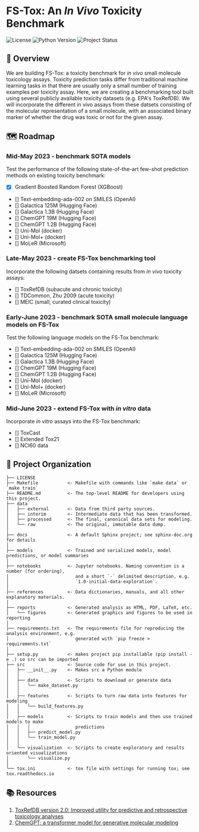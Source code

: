 # FS-Tox: An *In Vivo* Toxicity Benchmark
![License](https://img.shields.io/github/license/sethhowes/fs-tox)
![Python Version](https://img.shields.io/badge/python-3.11-blue)
![Project Status](https://img.shields.io/badge/status-alpha-red)

## 🔎 Overview
We are building FS-Tox: a toxicity benchmark for *in vivo* small molecule toxicology assays. Toxicity prediction tasks differ from traditional machine learning tasks in that there are usually only a small number of training examples per toxicity assay. Here, we are creating a benchmarking tool built using several publicly available toxicity datasets (e.g. EPA's ToxRefDB). We will incorporate the different in vivo assays from these datsets consisting of the molecular representation of a small molecule, with an associated binary marker of whether the drug was toxic or not for the given assay.

## 🗺️ Roadmap
### Mid-May 2023 - benchmark SOTA models
Test the performance of the following state-of-the-art few-shot prediction methods on existing toxicity benchmark: 
- [x] Gradient Boosted Random Forest (XGBoost)
- [] Text-embedding-ada-002 on SMILES (OpenAI)
- [] Galactica 125M (Hugging Face)
- [] Galactica 1.3B (Hugging Face)
- [] ChemGPT 19M (Hugging Face)
- [] ChemGPT 1.2B (Hugging Face)
- [] Uni-Mol (docker)
- [] Uni-Mol+ (docker)
- [] MoLeR (Microsoft)

### Late-May 2023 - create FS-Tox benchmarking tool
Incorporate the following datsets containing results from *in vivo* toxicity assays:
- [] ToxRefDB (subacute and chronic toxicity)
- [] TDCommon, Zhu 2009 (acute toxicity)
- [] MEIC (small, curated clinical toxicity)

### Early-June 2023 - benchmark SOTA small molecule language models on FS-Tox
Test the following language models on the FS-Tox benchmark:
- [] Text-embedding-ada-002 on SMILES (OpenAI)
- [] Galactica 125M (Hugging Face)
- [] Galactica 1.3B (Hugging Face)
- [] ChemGPT 19M (Hugging Face)
- [] ChemGPT 1.2B (Hugging Face)
- [] Uni-Mol (docker)
- [] Uni-Mol+ (docker)
- [] MoLeR (Microsoft)

### Mid-June 2023 - extend FS-Tox with *in vitro* data
Incorporate *in vitro* assays into the FS-Tox benchmark:
- [] ToxCast
- [] Extended Tox21
- [] NCI60 data

## 📂 Project Organization

    ├── LICENSE
    ├── Makefile           <- Makefile with commands like `make data` or `make train`
    ├── README.md          <- The top-level README for developers using this project.
    ├── data
    │   ├── external       <- Data from third party sources.
    │   ├── interim        <- Intermediate data that has been transformed.
    │   ├── processed      <- The final, canonical data sets for modeling.
    │   └── raw            <- The original, immutable data dump.
    │
    ├── docs               <- A default Sphinx project; see sphinx-doc.org for details
    │
    ├── models             <- Trained and serialized models, model predictions, or model summaries
    │
    ├── notebooks          <- Jupyter notebooks. Naming convention is a number (for ordering),
    │                         and a short `-` delimited description, e.g.
    │                         `1.0-initial-data-exploration`.
    │
    ├── references         <- Data dictionaries, manuals, and all other explanatory materials.
    │
    ├── reports            <- Generated analysis as HTML, PDF, LaTeX, etc.
    │   └── figures        <- Generated graphics and figures to be used in reporting
    │
    ├── requirements.txt   <- The requirements file for reproducing the analysis environment, e.g.
    │                         generated with `pip freeze > requirements.txt`
    │
    ├── setup.py           <- makes project pip installable (pip install -e .) so src can be imported
    ├── src                <- Source code for use in this project.
    │   ├── __init__.py    <- Makes src a Python module
    │   │
    │   ├── data           <- Scripts to download or generate data
    │   │   └── make_dataset.py
    │   │
    │   ├── features       <- Scripts to turn raw data into features for modeling
    │   │   └── build_features.py
    │   │
    │   ├── models         <- Scripts to train models and then use trained models to make
    │   │   │                 predictions
    │   │   ├── predict_model.py
    │   │   └── train_model.py
    │   │
    │   └── visualization  <- Scripts to create exploratory and results oriented visualizations
    │       └── visualize.py
    │
    └── tox.ini            <- tox file with settings for running tox; see tox.readthedocs.io

## 📚 Resources
1. [ToxRefDB version 2.0: Improved utility for predictive and retrospective toxicology analyses](https://pubmed.ncbi.nlm.nih.gov/31340180/)
2. [ChemGPT: a transformer model for generative molecular modeling](https://chemrxiv.org/engage/api-gateway/chemrxiv/assets/orp/resource/item/627bddd544bdd532395fb4b5/original/neural-scaling-of-deep-chemical-models.pdf) 
